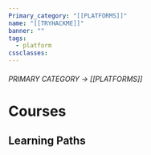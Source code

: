 ```yaml
---
Primary_category: "[[PLATFORMS]]"
name: "[[TRYHACKME]]"
banner: ""
tags:
  - platform
cssclasses:
---
```

###### PRIMARY CATEGORY → [[PLATFORMS]]

# Courses

## Learning Paths

